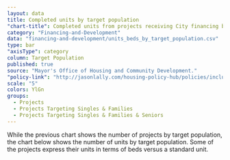 ```yaml
---
layout: data
title: Completed units by target population
"chart-title": Completed units from projects receiving City financing by target population
category: "Financing-and-Development"
data: "financing-and-development/units_beds_by_target_population.csv"
type: bar
"axisType": category
column: Target Population
published: true
source: "Mayor's Office of Housing and Community Development."
"policy-link": "http://jasonlally.com/housing-policy-hub/policies/inclusionary-housing/"
scale: "5"
colors: YlGn
groups:
  - Projects
  - Projects Targeting Singles & Families
  - Projects Targeting Singles & Families & Seniors
---
```


While the previous chart shows the number of projects by target population, the chart below shows the number of units by target population. Some of the projects express their units in terms of beds versus a standard unit.